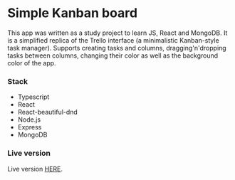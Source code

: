 # Simple Kanban board

This app was written as a study project to learn JS, React and MongoDB. It is a simplified replica of the Trello interface (a minimalistic Kanban-style task manager).
Supports creating tasks and columns, dragging'n'dropping tasks between columns, changing their color as well as the background color of the app.

### Stack

- Typescript
- React
- React-beautiful-dnd
- Node.js
- Express
- MongoDB

### Live version

Live version [HERE](https://mytasks-react.cyclic.app).